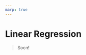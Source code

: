 ```yaml
---
marp: true
---
```


<!-- Apply header and footer to first slide only -->
<!-- _header: "[![Bordeaux INP logo](../ensc_logo.jpg)](https://www.bordeaux-inp.fr)" -->
<!-- _footer: "[Baptiste Pesquet](https://www.bpesquet.fr)" -->

# Linear Regression

> Soon!
